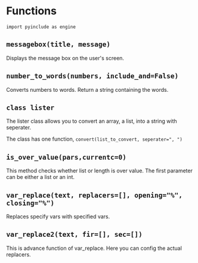 # Functions

```
import pyinclude as engine
```
## `messagebox(title, message)`

Displays the message box on the user's screen.

## `number_to_words(numbers, include_and=False)`

Converts numbers to words. Return a string containing the words.

## `class lister`

The lister class allows you to convert an array, a list, into a string with seperater.

The class has one function, `convert(list_to_convert, seperater=", ")`

## `is_over_value(pars,currentc=0)`

This method checks whether list or length is over value. The first parameter can be either a list or an int.

## `var_replace(text, replacers=[], opening="%", closing="%")`

Replaces specify vars with specified vars.

## `var_replace2(text, fir=[], sec=[])`

This is advance function of var_replace. Here you can config the actual replacers.

